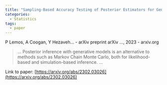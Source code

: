 ```yaml
---
title: "Sampling-Based Accuracy Testing of Posterior Estimators for General Inference"
categories:
  - Statistics
tags:
  - paper
---
```

P Lemos, A Coogan, Y Hezaveh… - arXiv preprint arXiv …, 2023 - arxiv.org



>… Posterior inference with generative models is an alternative to methods such as Markov Chain Monte Carlo, both for likelihood-based and simulation-based inference. …

Link to paper: [https://arxiv.org/abs/2302.03026](https://arxiv.org/abs/2302.03026)
